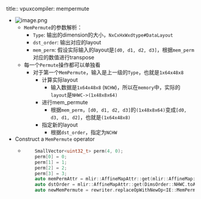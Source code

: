 title:: vpuxcompiler: mempermute
- ![image.png](../assets/image_1647248227860_0.png)
	- `MemPermute`的参数解析：
		- `Type`: 输出的dimension的大小，`NxCxHxWxdtype#DataLayout`
		- `dst_order`: 输出对应的layout
		- `mem_perm`: 假设实际输入的layout是`[d0, d1, d2, d3]`，根据`mem_perm`对应的数值进行transpose
	- 每一个`Permute`操作都可以单独看
		- 对于第一个`MemPermute`，输入是上一级的`Type`，也就是`1x64x48x8`
			- 计算实际layout
				- 输入数据是`1x64x48x8` (`NCHW`)，所以在`memory`中，实际的`layout`是`NHWC->(1x48x8x64)`
			- 进行mem_permute
				- 根据`mem_perm`，`[d0, d1, d2, d3]`的`(1x48x8x64)`变成`[d0, d3, d1, d2]`，也就是`(1x64x48x8)`
			- 指定新的layout
				- 根据`dst_order`，指定为`NCHW`
- Construct a `MemPermute` operator
	- ```C++
	      SmallVector<uint32_t> perm(4, 0);
	      perm[0] = 0;
	      perm[1] = 1;
	      perm[2] = 2;
	      perm[3] = 3;
	      auto memPermAttr = mlir::AffineMapAttr::get(mlir::AffineMap::getPermutationMap(perm, origOp->getContext()));
	      auto dstOrder = mlir::AffineMapAttr::get(DimsOrder::NHWC.toAffineMap(origOp.getContext()));
	      auto newMemPermute = rewriter.replaceOpWithNewOp<IE::MemPermuteOp>(origOp, origOp.input(), dstOrder, memPermAttr);
	  ```